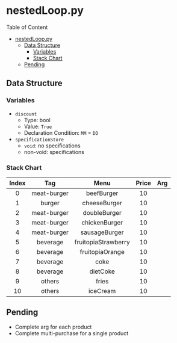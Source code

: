 # nestedLoop.py
Table of Content
- [nestedLoop.py](#nestedlooppy)
  - [Data Structure](#data-structure)
    - [Variables](#variables)
    - [Stack Chart](#stack-chart)
  - [Pending](#pending)

## Data Structure
### Variables
* `discount`
  * Type: bool
  * Value: `True`
  * Declaration Condition: `MM` = `DD`
* `specificationStore`
  * `void`: no specifications
  * non-void: specifications

### Stack Chart
| Index |     Tag     |        Menu         | Price |  Arg  |
| :---: | :---------: | :-----------------: | :---: | :---: |
|   0   | meat-burger |     beefBurger      |  10   |       |
|   1   |   burger    |    cheeseBurger     |  10   |       |
|   2   | meat-burger |    doubleBurger     |  10   |       |
|   3   | meat-burger |    chickenBurger    |  10   |       |
|   4   | meat-burger |    sausageBurger    |  10   |       |
|   5   |  beverage   | fruitopiaStrawberry |  10   |       |
|   6   |  beverage   |   fruitopiaOrange   |  10   |       |
|   7   |  beverage   |        coke         |  10   |       |
|   8   |  beverage   |      dietCoke       |  10   |       |
|   9   |   others    |        fries        |  10   |       |
|  10   |   others    |      iceCream       |  10   |       |

## Pending
* Complete arg for each product
* Complete multi-purchase for a single product